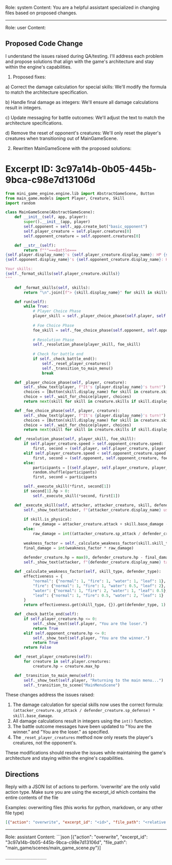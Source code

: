Role: system
Content: You are a helpful assistant specialized in changing files based on proposed changes.
__________________
Role: user
Content: 
## Proposed Code Change
I understand the issues raised during QA/testing. I'll address each problem and propose solutions that align with the game's architecture and stay within the engine's capabilities.

1. Proposed fixes:

a) Correct the damage calculation for special skills:
   We'll modify the formula to match the architecture specification.

b) Handle final damage as integers:
   We'll ensure all damage calculations result in integers.

c) Update messaging for battle outcomes:
   We'll adjust the text to match the architecture specifications.

d) Remove the reset of opponent's creatures:
   We'll only reset the player's creatures when transitioning out of MainGameScene.

2. Rewritten MainGameScene with the proposed solutions:

# Excerpt ID: 3c97a14b-0b05-445b-9bca-c98e7d13106d
```python main_game/scenes/main_game_scene.py
from mini_game_engine.engine.lib import AbstractGameScene, Button
from main_game.models import Player, Creature, Skill
import random

class MainGameScene(AbstractGameScene):
    def __init__(self, app, player):
        super().__init__(app, player)
        self.opponent = self._app.create_bot("basic_opponent")
        self.player_creature = self.player.creatures[0]
        self.opponent_creature = self.opponent.creatures[0]

    def __str__(self):
        return f"""===Battle===
{self.player.display_name}'s {self.player_creature.display_name}: HP {self.player_creature.hp}/{self.player_creature.max_hp}
{self.opponent.display_name}'s {self.opponent_creature.display_name}: HP {self.opponent_creature.hp}/{self.opponent_creature.max_hp}

Your skills:
{self._format_skills(self.player_creature.skills)}
"""

    def _format_skills(self, skills):
        return "\n".join([f"> {skill.display_name}" for skill in skills])

    def run(self):
        while True:
            # Player Choice Phase
            player_skill = self._player_choice_phase(self.player, self.player_creature)
            
            # Foe Choice Phase
            foe_skill = self._foe_choice_phase(self.opponent, self.opponent_creature)
            
            # Resolution Phase
            self._resolution_phase(player_skill, foe_skill)
            
            # Check for battle end
            if self._check_battle_end():
                self._reset_player_creatures()
                self._transition_to_main_menu()
                break

    def _player_choice_phase(self, player, creature):
        self._show_text(player, f"It's {player.display_name}'s turn!")
        choices = [Button(skill.display_name) for skill in creature.skills]
        choice = self._wait_for_choice(player, choices)
        return next(skill for skill in creature.skills if skill.display_name == choice.display_name)

    def _foe_choice_phase(self, player, creature):
        self._show_text(player, f"It's {player.display_name}'s turn!")
        choices = [Button(skill.display_name) for skill in creature.skills]
        choice = self._wait_for_choice(player, choices)
        return next(skill for skill in creature.skills if skill.display_name == choice.display_name)

    def _resolution_phase(self, player_skill, foe_skill):
        if self.player_creature.speed > self.opponent_creature.speed:
            first, second = (self.player, self.player_creature, player_skill), (self.opponent, self.opponent_creature, foe_skill)
        elif self.player_creature.speed < self.opponent_creature.speed:
            first, second = (self.opponent, self.opponent_creature, foe_skill), (self.player, self.player_creature, player_skill)
        else:
            participants = [(self.player, self.player_creature, player_skill), (self.opponent, self.opponent_creature, foe_skill)]
            random.shuffle(participants)
            first, second = participants

        self._execute_skill(*first, second[1])
        if second[1].hp > 0:
            self._execute_skill(*second, first[1])

    def _execute_skill(self, attacker, attacker_creature, skill, defender_creature):
        self._show_text(attacker, f"{attacker_creature.display_name} uses {skill.display_name}!")
        
        if skill.is_physical:
            raw_damage = attacker_creature.attack + skill.base_damage - defender_creature.defense
        else:
            raw_damage = int((attacker_creature.sp_attack / defender_creature.sp_defense) * skill.base_damage)
        
        weakness_factor = self._calculate_weakness_factor(skill.skill_type, defender_creature.creature_type)
        final_damage = int(weakness_factor * raw_damage)
        
        defender_creature.hp = max(0, defender_creature.hp - final_damage)
        self._show_text(attacker, f"{defender_creature.display_name} takes {final_damage} damage!")

    def _calculate_weakness_factor(self, skill_type, defender_type):
        effectiveness = {
            "normal": {"normal": 1, "fire": 1, "water": 1, "leaf": 1},
            "fire": {"normal": 1, "fire": 1, "water": 0.5, "leaf": 2},
            "water": {"normal": 1, "fire": 2, "water": 1, "leaf": 0.5},
            "leaf": {"normal": 1, "fire": 0.5, "water": 2, "leaf": 1}
        }
        return effectiveness.get(skill_type, {}).get(defender_type, 1)

    def _check_battle_end(self):
        if self.player_creature.hp <= 0:
            self._show_text(self.player, "You are the loser.")
            return True
        elif self.opponent_creature.hp <= 0:
            self._show_text(self.player, "You are the winner.")
            return True
        return False

    def _reset_player_creatures(self):
        for creature in self.player.creatures:
            creature.hp = creature.max_hp

    def _transition_to_main_menu(self):
        self._show_text(self.player, "Returning to the main menu...")
        self._transition_to_scene("MainMenuScene")
```

These changes address the issues raised:

1. The damage calculation for special skills now uses the correct formula: `(attacker_creature.sp_attack / defender_creature.sp_defense) * skill.base_damage`.
2. All damage calculations result in integers using the `int()` function.
3. The battle outcome messages have been updated to "You are the winner." and "You are the loser." as specified.
4. The `_reset_player_creatures` method now only resets the player's creatures, not the opponent's.

These modifications should resolve the issues while maintaining the game's architecture and staying within the engine's capabilities.

## Directions
Reply with a JSON list of actions to perform. 'overwrite' are the only valid action type. 
Make sure you are using the excerpt_id which contains the entire contents of the file

Examples:
overwriting files (this works for python, markdown, or any other file type)
```json output_example1
[{"action": "overwrite", "excerpt_id": "<id>", "file_path": "<relative file path>"}]
```

__________________
Role: assistant
Content: ```json
[{"action": "overwrite", "excerpt_id": "3c97a14b-0b05-445b-9bca-c98e7d13106d", "file_path": "main_game/scenes/main_game_scene.py"}]
```
__________________
